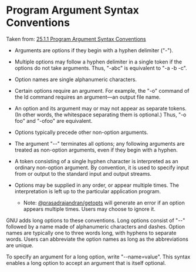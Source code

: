 # Program Argument Syntax Conventions

Taken from: [25.1.1 Program Argument Syntax Conventions](https://www.gnu.org/software/libc/manual/html_node/Argument-Syntax.html)

- Arguments are options if they begin with a hyphen delimiter ("-").

- Multiple options may follow a hyphen delimiter in a single token if the
  options do not take arguments. Thus, "-abc" is equivalent to "-a -b -c".

- Option names are single alphanumeric characters.

- Certain options require an argument. For example, the "-o" command of the ld
  command requires an argument—an output file name.

- An option and its argument may or may not appear as separate tokens. (In
  other words, the whitespace separating them is optional.) Thus, "-o foo" and
  "-ofoo" are equivalent.

- Options typically precede other non-option arguments.

- The argument "--" terminates all options; any following arguments are treated
  as non-option arguments, even if they begin with a hyphen.

- A token consisting of a single hyphen character is interpreted as an ordinary
  non-option argument. By convention, it is used to specify input from or output
  to the standard input and output streams.

- Options may be supplied in any order, or appear multiple times. The
  interpretation is left up to the particular application program.
  - Note: [@prasadrajandran/getopts](https://github.com/prasadrajandran/node-getopts)
    will generate an error if an option appears multiple times. Users may choose
    to ignore it.

GNU adds long options to these conventions. Long options consist of "--"
followed by a name made of alphanumeric characters and dashes. Option names are
typically one to three words long, with hyphens to separate words. Users can
abbreviate the option names as long as the abbreviations are unique.

To specify an argument for a long option, write "--name=value". This syntax
enables a long option to accept an argument that is itself optional.
